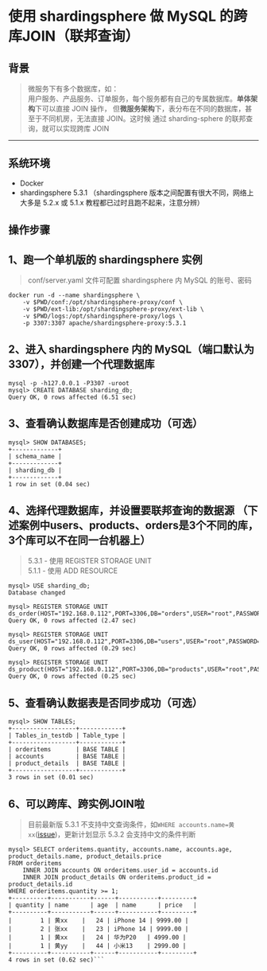 # 使用 shardingsphere 做 MySQL 的跨库JOIN（联邦查询）

## 背景  

> 微服务下有多个数据库，如：  
> 用户服务、产品服务、订单服务，每个服务都有自己的专属数据库。**单体架构**下可以直接 JOIN 操作，
> 但**微服务架构**下，表分布在不同的数据库，甚至于不同机房，无法直接 JOIN。这时候
> 通过 sharding-sphere 的联邦查询，就可以实现跨库 JOIN

<hr>

## 系统环境

- Docker
- shardingsphere 5.3.1 （shardingsphere 版本之间配置有很大不同，网络上大多是 5.2.x 或 5.1.x 教程都已过时且跑不起来，注意分辨）

## 操作步骤

## 1、跑一个单机版的 shardingsphere 实例 

> conf/server.yaml 文件可配置 shardingsphere 内 MySQL 的账号、密码

```
docker run -d --name shardingsphere \
    -v $PWD/conf:/opt/shardingsphere-proxy/conf \
    -v $PWD/ext-lib:/opt/shardingsphere-proxy/ext-lib \
    -v $PWD/logs:/opt/shardingsphere-proxy/logs \
    -p 3307:3307 apache/shardingsphere-proxy:5.3.1
```

## 2、进入 shardingsphere 内的 MySQL（端口默认为3307），并创建一个代理数据库  
```
mysql -p -h127.0.0.1 -P3307 -uroot
mysql> CREATE DATABASE sharding_db;
Query OK, 0 rows affected (6.51 sec)
```

## 3、查看确认数据库是否创建成功（可选）  
```
mysql> SHOW DATABASES;
+-------------+
| schema_name |
+-------------+
| sharding_db |
+-------------+
1 row in set (0.04 sec)
```

## 4、选择代理数据库，并设置要联邦查询的数据源 （下述案例中users、products、orders是3个不同的库，3个库可以不在同一台机器上） 

> 5.3.1 - 使用 REGISTER STORAGE UNIT  
> 5.1.1 - 使用 ADD RESOURCE


```
mysql> USE sharding_db;
Database changed

mysql> REGISTER STORAGE UNIT ds_order(HOST="192.168.0.112",PORT=3306,DB="orders",USER="root",PASSWORD="123456");
Query OK, 0 rows affected (2.47 sec)

mysql> REGISTER STORAGE UNIT ds_user(HOST="192.168.0.112",PORT=3306,DB="users",USER="root",PASSWORD="123456");
Query OK, 0 rows affected (0.29 sec)

mysql> REGISTER STORAGE UNIT ds_product(HOST="192.168.0.112",PORT=3306,DB="products",USER="root",PASSWORD="123456");
Query OK, 0 rows affected (0.25 sec)
``` 

## 5、查看确认数据表是否同步成功（可选）  
```
mysql> SHOW TABLES;
+------------------+------------+
| Tables_in_testdb | Table_type |
+------------------+------------+
| orderitems       | BASE TABLE |
| accounts         | BASE TABLE |
| product_details  | BASE TABLE |
+------------------+------------+
3 rows in set (0.01 sec)
```

## 6、可以跨库、跨实例JOIN啦

> 目前最新版 5.3.1 不支持中文查询条件，如`WHERE accounts.name=黄xx`([issue](https://github.com/apache/shardingsphere/issues/23461))，更新计划显示 5.3.2 会支持中文的条件判断

```
mysql> SELECT orderitems.quantity, accounts.name, accounts.age, product_details.name, product_details.price
FROM orderitems
	INNER JOIN accounts ON orderitems.user_id = accounts.id
	INNER JOIN product_details ON orderitems.product_id = product_details.id
WHERE orderitems.quantity >= 1;
+----------+-----------+------+-----------+---------+
| quantity | name      | age  | name      | price   |
+----------+-----------+------+-----------+---------+
|        1 | 黄xx    |   24 | iPhone 14 | 9999.00 |
|        2 | 张xx    |   23 | iPhone 14 | 9999.00 |
|        1 | 黄xx    |   24 | 华为P20   | 4999.00 |
|        1 | 黄yy    |   44 | 小米13    | 2999.00 |
+----------+-----------+------+-----------+---------+
4 rows in set (0.62 sec)```   
